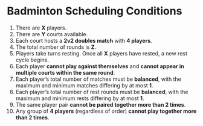 # Badminton Scheduling Conditions

1. There are **X** players.  
2. There are **Y** courts available.  
3. Each court hosts a **2v2 doubles match** with **4 players**.  
4. The total number of rounds is **Z**.  
5. Players take turns resting. Once all **X** players have rested, a new rest cycle begins.  
6. Each player **cannot play against themselves** and **cannot appear in multiple courts within the same round**.  
7. Each player’s total number of matches must be **balanced**, with the maximum and minimum matches differing by at most **1**.  
8. Each player’s total number of rest rounds must be **balanced**, with the maximum and minimum rests differing by at most **1**.  
9. The same player pair **cannot be paired together more than 2 times**.  
10. Any group of **4 players** (regardless of order) **cannot play together more than 2 times**.  
